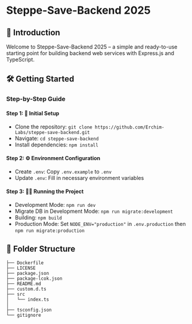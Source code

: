 # Steppe-Save-Backend 2025

## 🌟 Introduction

Welcome to Steppe-Save-Backend 2025 – a simple and ready-to-use starting point for building backend web services with Express.js and TypeScript.

## 🛠️ Getting Started

### Step-by-Step Guide

#### Step 1: 🚀 Initial Setup

- Clone the repository: `git clone https://github.com/Erchim-Labs/steppe-save-backend.git`
- Navigate: `cd steppe-save-backend`
- Install dependencies: `npm install`

#### Step 2: ⚙️ Environment Configuration

- Create `.env`: Copy `.env.example` to `.env`
- Update `.env`: Fill in necessary environment variables

#### Step 3: 🏃‍♂️ Running the Project

- Development Mode: `npm run dev`
- Migrate DB in Development Mode: `npm run migrate:development`
- Building: `npm build`
- Production Mode: Set `NODE_ENV="production"` in `.env.production` then `npm run migrate:production`

## 📁 Folder Structure

```code
├── Dockerfile
├── LICENSE
├── package.json
├── package-lcok.json
├── README.md
├── custom.d.ts
├── src
│   └── index.ts
│
├── tsconfig.json
└── gitignore
```
